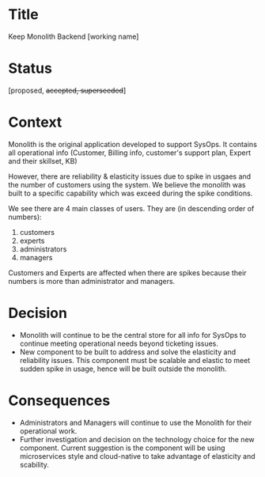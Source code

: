 # Title
Keep Monolith Backend [working name]

# Status
[proposed, ~~accepted, superseeded~~]

# Context
Monolith is the original application developed to support SysOps.  It contains all operational info (Customer, Billing info, customer's support plan,  Expert and their skillset, KB)  

However, there are reliability & elasticity issues due to spike in usgaes and the number of customers using the system.  We believe the monolith was built to a specific capability which was exceed during the spike conditions.

 We see there are 4 main classes of users.  They are (in descending order of numbers):
1. customers
2. experts
3. administrators
4. managers 

Customers and Experts are affected when there are spikes  because their numbers is more than administrator and managers.

# Decision
- Monolith will continue to be the central store for all info for SysOps to continue meeting operational needs beyond ticketing issues.
- New component to be built to address and solve the elasticity and reliability issues.  This component must be scalable and elastic to meet sudden spike in usage, hence will be built outside the monolith.

# Consequences
- Administrators and Managers will continue to use the Monolith for their operational work.
- Further investigation and decision on the technology choice for the new component.  Current suggestion is the component will be using microservices style and cloud-native to take advantage of elasticity and scability.


